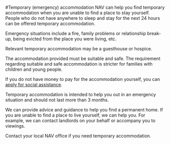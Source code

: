 #Temporary (emergency) accommodation
NAV can help you find temporary accommodation when you are unable to find a place to stay yourself.
People who do not have anywhere to sleep and stay for the next 24 hours can be offered temporary accommodation.

 Emergency situations include a fire, family problems or relationship break-up, being evicted from the place you were living, etc.

 Relevant temporary accommodation may be a guesthouse or hospice.

 The accommodation provided must be suitable and safe. The requirement regarding suitable and safe accommodation is stricter for families with children and young people.

 If you do not have money to pay for the accommodation yourself, you can [apply for social assistance](https://www.nav.no/sosialhjelp/en).

 Temporary accommodation is intended to help you out in an emergency situation and should not last more than 3 months.

 We can provide advice and guidance to help you find a permanent home. If you are unable to find a place to live yourself, we can help you. For example, we can contact landlords on your behalf or accompany you to viewings.

 Contact your local NAV office if you need temporary accommodation. 

 
